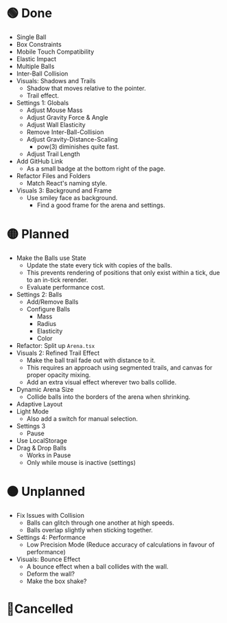 # 🟢 Done

- Single Ball
- Box Constraints
- Mobile Touch Compatibility
- Elastic Impact
- Multiple Balls
- Inter-Ball Collision
- Visuals: Shadows and Trails
    - Shadow that moves relative to the pointer.
    - Trail effect.
- Settings 1: Globals
    - Adjust Mouse Mass
    - Adjust Gravity Force & Angle
    - Adjust Wall Elasticity
    - Remove Inter-Ball-Collision
    - Adjust Gravity-Distance-Scaling
        - pow(3) diminishes quite fast.
    - Adjust Trail Length
- Add GitHub Link
    - As a small badge at the bottom right of the page.
- Refactor Files and Folders
    - Match React's naming style.
- Visuals 3: Background and Frame
    - Use smiley face as background.
        - Find a good frame for the arena and settings.

# 🟡 Planned

- Make the Balls use State
    - Update the state every tick with copies of the balls.
    - This prevents rendering of positions that only exist within a tick, due to an in-tick rerender.
    - Evaluate performance cost.
- Settings 2: Balls
    - Add/Remove Balls
    - Configure Balls
        - Mass
        - Radius
        - Elasticity
        - Color
- Refactor: Split up `Arena.tsx`
- Visuals 2: Refined Trail Effect
    - Make the ball trail fade out with distance to it.
    - This requires an approach using segmented trails, and canvas for proper opacity mixing.
    - Add an extra visual effect wherever two balls collide.
- Dynamic Arena Size
    - Collide balls into the borders of the arena when shrinking.
- Adaptive Layout
- Light Mode
    - Also add a switch for manual selection.
- Settings 3
    - Pause
- Use LocalStorage
- Drag & Drop Balls
    - Works in Pause
    - Only while mouse is inactive (settings)

# 🟠 Unplanned

- Fix Issues with Collision
    - Balls can glitch through one another at high speeds.
    - Balls overlap slightly when sticking together.
- Settings 4: Performance
    - Low Precision Mode (Reduce accuracy of calculations in favour of performance)
- Visuals: Bounce Effect
    - A bounce effect when a ball collides with the wall.
    - Deform the wall?
    - Make the box shake?

# 🔴Cancelled